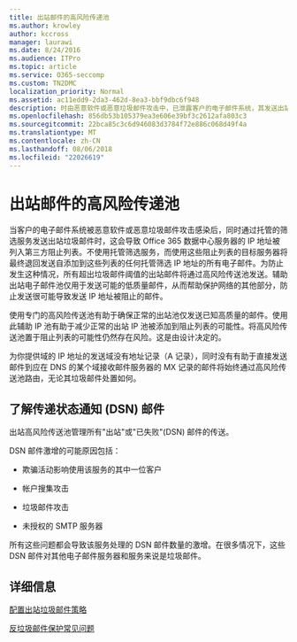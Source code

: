 ```yaml
---
title: 出站邮件的高风险传递池
ms.author: krowley
author: kccross
manager: laurawi
ms.date: 8/24/2016
ms.audience: ITPro
ms.topic: article
ms.service: O365-seccomp
ms.custom: TN2DMC
localization_priority: Normal
ms.assetid: ac11edd9-2da3-462d-8ea3-bbf9dbc6f948
description: 时由恶意软件或恶意垃圾邮件攻击中，已泄露客户的电子邮件系统，其发送出站垃圾邮件通过托管的筛选服务，这可能会导致在第三方块上所列出的 Office 365 数据中心服务器的 IP 地址列出。
ms.openlocfilehash: 856db53b105379ea3e606e39bf3c2612afa803c3
ms.sourcegitcommit: 22bca85c3c6d946083d3784f72e886c068d49f4a
ms.translationtype: MT
ms.contentlocale: zh-CN
ms.lasthandoff: 08/06/2018
ms.locfileid: "22026619"
---
```

# <a name="high-risk-delivery-pool-for-outbound-messages"></a>出站邮件的高风险传递池

当客户的电子邮件系统被恶意软件或恶意垃圾邮件攻击感染后，同时通过托管的筛选服务发送出站垃圾邮件时，这会导致 Office 365 数据中心服务器的 IP 地址被列入第三方阻止列表。不使用托管筛选服务，而使用这些阻止列表的目标服务器将最终退回发送自添加到这些列表的任何托管筛选 IP 地址的所有电子邮件。为防止发生这种情况，所有超出垃圾邮件阈值的出站邮件将通过高风险传送池发送。辅助出站电子邮件池仅用于发送可能的低质量邮件，从而帮助保护网络的其他部分，防止发送很可能导致发送 IP 地址被阻止的邮件。
  
使用专门的高风险传送池有助于确保正常的出站池仅发送已知高质量的邮件。使用此辅助 IP 池有助于减少正常的出站 IP 池被添加到阻止列表的可能性。将高风险传送池置于阻止列表的可能性仍然存在风险。这是由设计决定的。
  
为你提供域的 IP 地址的发送域没有地址记录（A 记录），同时没有有助于直接发送邮件到应在 DNS 的某个域接收邮件服务器的 MX 记录的邮件将始终通过高风险传送池路由，无论其垃圾邮件处置如何。
  
## <a name="understanding-delivery-status-notification-dsn-messages"></a>了解传递状态通知 (DSN) 邮件

出站高风险传送池管理所有"出站"或"已失败"(DSN) 邮件的传送。
  
DSN 邮件激增的可能原因包括：
  
- 欺骗活动影响使用该服务的其中一位客户
    
- 帐户搜集攻击
    
- 垃圾邮件攻击
    
- 未授权的 SMTP 服务器
    
所有这些问题都会导致该服务处理的 DSN 邮件数量的激增。在很多情况下，这些 DSN 邮件对其他电子邮件服务器和服务来说是垃圾邮件。
  
## <a name="for-more-information"></a>详细信息

[配置出站垃圾邮件策略](configure-the-outbound-spam-policy.md)
  
[反垃圾邮件保护常见问题](anti-spam-protection-faq.md)
  

